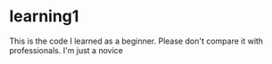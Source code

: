 # learning1
This is the code I learned as a beginner. Please don't compare it with professionals. I'm just a novice

